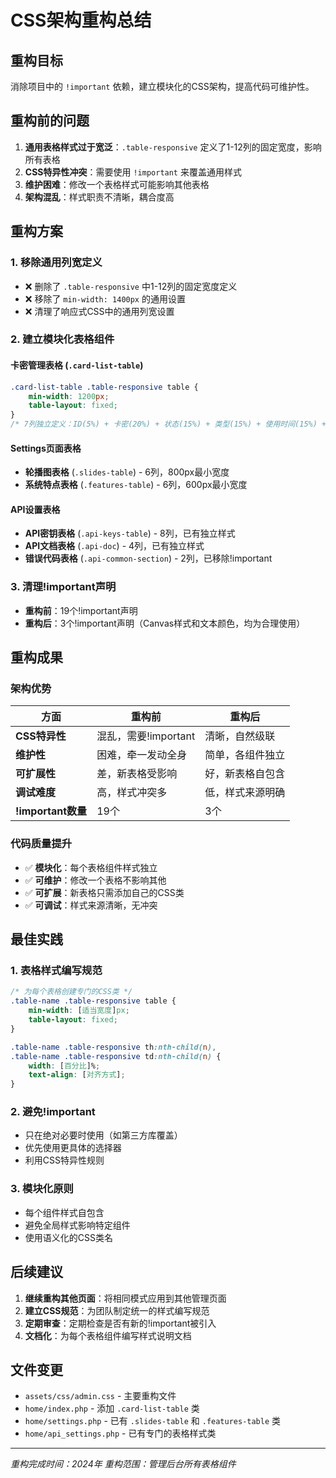# CSS架构重构总结

## 重构目标
消除项目中的 `!important` 依赖，建立模块化的CSS架构，提高代码可维护性。

## 重构前的问题
1. **通用表格样式过于宽泛**：`.table-responsive` 定义了1-12列的固定宽度，影响所有表格
2. **CSS特异性冲突**：需要使用 `!important` 来覆盖通用样式
3. **维护困难**：修改一个表格样式可能影响其他表格
4. **架构混乱**：样式职责不清晰，耦合度高

## 重构方案

### 1. 移除通用列宽定义
- ❌ 删除了 `.table-responsive` 中1-12列的固定宽度定义
- ❌ 移除了 `min-width: 1400px` 的通用设置
- ❌ 清理了响应式CSS中的通用列宽设置

### 2. 建立模块化表格组件

#### 卡密管理表格 (`.card-list-table`)
```css
.card-list-table .table-responsive table {
    min-width: 1200px;
    table-layout: fixed;
}
/* 7列独立定义：ID(5%) + 卡密(20%) + 状态(15%) + 类型(15%) + 使用时间(15%) + 设备ID(15%) + 操作(15%) */
```

#### Settings页面表格
- **轮播图表格** (`.slides-table`) - 6列，800px最小宽度
- **系统特点表格** (`.features-table`) - 6列，600px最小宽度

#### API设置表格
- **API密钥表格** (`.api-keys-table`) - 8列，已有独立样式
- **API文档表格** (`.api-doc`) - 4列，已有独立样式
- **错误代码表格** (`.api-common-section`) - 2列，已移除!important

### 3. 清理!important声明
- **重构前**：19个!important声明
- **重构后**：3个!important声明（Canvas样式和文本颜色，均为合理使用）

## 重构成果

### 架构优势
| 方面 | 重构前 | 重构后 |
|------|--------|--------|
| **CSS特异性** | 混乱，需要!important | 清晰，自然级联 |
| **维护性** | 困难，牵一发动全身 | 简单，各组件独立 |
| **可扩展性** | 差，新表格受影响 | 好，新表格自包含 |
| **调试难度** | 高，样式冲突多 | 低，样式来源明确 |
| **!important数量** | 19个 | 3个 |

### 代码质量提升
- ✅ **模块化**：每个表格组件样式独立
- ✅ **可维护**：修改一个表格不影响其他
- ✅ **可扩展**：新表格只需添加自己的CSS类
- ✅ **可调试**：样式来源清晰，无冲突

## 最佳实践

### 1. 表格样式编写规范
```css
/* 为每个表格创建专门的CSS类 */
.table-name .table-responsive table {
    min-width: [适当宽度]px;
    table-layout: fixed;
}

.table-name .table-responsive th:nth-child(n),
.table-name .table-responsive td:nth-child(n) {
    width: [百分比]%;
    text-align: [对齐方式];
}
```

### 2. 避免!important
- 只在绝对必要时使用（如第三方库覆盖）
- 优先使用更具体的选择器
- 利用CSS特异性规则

### 3. 模块化原则
- 每个组件样式自包含
- 避免全局样式影响特定组件
- 使用语义化的CSS类名

## 后续建议
1. **继续重构其他页面**：将相同模式应用到其他管理页面
2. **建立CSS规范**：为团队制定统一的样式编写规范
3. **定期审查**：定期检查是否有新的!important被引入
4. **文档化**：为每个表格组件编写样式说明文档

## 文件变更
- `assets/css/admin.css` - 主要重构文件
- `home/index.php` - 添加 `.card-list-table` 类
- `home/settings.php` - 已有 `.slides-table` 和 `.features-table` 类
- `home/api_settings.php` - 已有专门的表格样式类

---
*重构完成时间：2024年*
*重构范围：管理后台所有表格组件*
